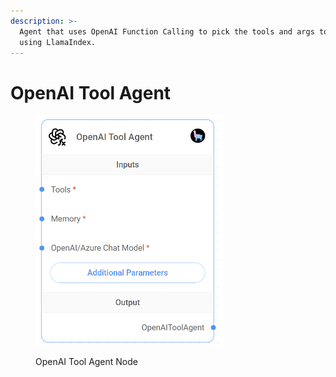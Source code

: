 ```yaml
---
description: >-
  Agent that uses OpenAI Function Calling to pick the tools and args to call
  using LlamaIndex.
---
```


# OpenAI Tool Agent

<figure><img src="../../../.gitbook/assets/image.png" alt="" width="301"><figcaption><p>OpenAI Tool Agent Node</p></figcaption></figure>
